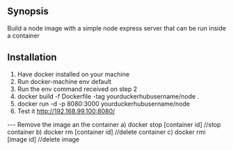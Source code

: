 ## Synopsis
Build a node image with a simple node express server that can be run inside a container 


## Installation
1) Have docker installed on your machine
2) Run docker-machine env default
3) Run the env command received on step 2
4) docker build -f Dockerfile -tag yourduckerhubusername/node .
5) docker run -d -p 8080:3000 yourduckerhubusername/node
5) Test it http://192.168.99.100:8080/

--- Remove the image an the container
a) docker stop [container id] //stop container
b) docker rm [container id] //delete container
c) docker rmi [image id] //delete image






